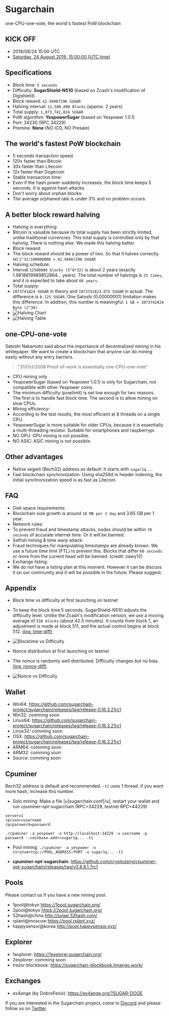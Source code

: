 Sugarchain
==========
one-CPU-one-vote, the world's fastest PoW blockchain


KICK OFF
--------
- 2019/08/24 15:00 UTC
- [Saturday, 24 August 2019, 15:00:00 (UTC time)](https://www.timeanddate.com/countdown/launch?iso=20190824T15&p0=1440&msg=%5BANN%5D+Sugarchain+%5BCPU%5D+Launching+2019%2F08%2F24+15%3A00+UTC&font=sanserif)


Specifications
--------------
- Block time: `5 seconds`
- Difficulty: **SugarShield-N510** (based on Zcash's modification of Digishield)
- Block reward: `42.94967296 SUGAR`
- Halving interval: `12,500,000 Blocks` (approx. 2 years)
- Total supply: `1,073,741,824 SUGAR`
- PoW algorithm: **YespowerSugar** (based on Yespower 1.0.1)
- Port: 34230 (RPC 34229)
- Premine: **None** (NO ICO, NO Presale)


The world's fastest PoW blockchain
----------------------------------
- 5 seconds transaction speed
 - 120x faster than Bitcoin
 - 30x faster than Litecoin
 - 12x faster than Dogecoin
- Stable transaction time:
 - Even if the hash power suddenly increases, the block time keeps 5 seconds. It is against hash attacks.
- Don't worry about orphan blocks: 
 - The average orphaned rate is under 3% and no problem occurs.


A better block reward halving
-----------------------------
- Halving is everything: 
 - Bitcoin is valuable because its total supply has been strictly limited, unlike traditional currencies. This total supply is controlled only by that halving. There is nothing else. We made this halving better.
- Block reward: 
 - The block reward should be a power of two. So that it halves correctly. ie) `2^32/100000000 = 42.94967296 SUGAR`
- Halving schedule: 
 - Interval `12500000 blocks (5^8*32)` is about 2 years (exactly 1.9818619989852864... years). The total number of halvings is `33 times`, and it is expected to take about `66 years`.
- Total supply: 
 - `1073741824 SUGAR` in theory and `1073741823.875 SUGAR` in actual. The difference is `0.125 SUGAR`. One Satoshi (0.00000001) limitation makes this difference. In addition, this number is meaningful. `1 GB = 1073741824 Byte (2^30)`.
- ![Halving Chart](https://github.com/sugarchain-project/yumekawa-utils/blob/master/max_money/max_money.png)
- ![Halving Table](https://github.com/sugarchain-project/yumekawa-utils/blob/master/max_money/excel.png)


one-CPU-one-vote
----------------
Satoshi Nakamoto said about the importance of decentralized mining in his whitepaper. We want to create a blockchain that anyone can do mining easily without any entry barriers.

> "31/Oct/2008 Proof-of-work is essentially one-CPU-one-vote"

- CPU mining only
 - YespowerSugar (based on Yespower 1.0.1) is only for Sugarchain, not compatible with other Yespower coins.
 - The minimum difficulty (powlimit) is set low enough for two reasons. The first is to handle fast block time. The second is to allow mining on slow CPUs.
- Mining efficiency: 
 - According to the test results, the most efficient at 8 threads on a single CPU.
 - YespowerSugar is more suitable for older CPUs, because it is essentially a multi-threading resistor. Suitable for smartphones and raspberrypi.
- NO GPU: GPU mining is not possible.
- NO ASIC: ASIC mining is not possible.


Other advantages
----------------
- Native segwit (Bech32) address as default: It starts with `sugar1q...`
- Fast blockchain synchronization: Using sha256d in header indexing, the initial synchronization speed is as fast as Litecoin.


FAQ
---
- Disk space requirements: 
 - Blockchain size growth is around `10 MB per 1 day` and 3.65 GB per 1 year.
- Network rules: 
 - To prevent fraud and timestamp attacks, nodes should be within `70 seconds` of accurate internet time. Or it will be banned.
- Selfish mining & time warp attack: 
 - Fraud techniques for manipulating timestamps are already known. We use a future time limit (FTL) to prevent this. Blocks that differ `60 seconds` or more from the current head will be banned. (credit: zawy12)
- Exchange listing: 
 - We do not have a listing plan at this moment. However it can be discuss it on our community and it will be possible in the future. Please suggest.


Appendix
--------
- Block time vs difficulty at first launching on testnet
 - To keep the block time 5 seconds, SugarShield-N510 adjusts the difficulty level. Unlike the Zcash's modification version, we use a moving average of `510 blocks` (about 42.5 minutes). It counts from block 1, an adjustment is made at block 511, and the actual control begins at block 512. [(log: time-diff)](https://github.com/cryptozeny/difficulty/blob/master/examples-ANN/main.Sugarchain(t5)-YP-DS(n510)-13536.log)
 - ![Blocktime vs Difficulty](https://github.com/cryptozeny/difficulty/blob/master/examples/test.Sugarchain(t5)-YP-DS(n510).png)

- Nonce distribution at first launching on testnet 
 - The nonce is randomly well distributed. Difficulty changes but no bias. [(log: nonce-diff)](https://github.com/cryptozeny/difficulty/blob/master/examples-ANN/NONCE-main.Sugarchain(t5)-YP-DS(n510)-13548.log)
 - ![Nonce vs Difficulty](https://github.com/cryptozeny/difficulty/blob/master/examples/NONCE-test.Sugarchain(t5)-YP-DS(n510).png)


Wallet
------
- Win64: https://github.com/sugarchain-project/sugarchain/releases/tag/release-0.16.3.21rc1
- Win32: comming soon 
- Linux64: https://github.com/sugarchain-project/sugarchain/releases/tag/release-0.16.3.21rc1
- Linux32: comming soon
- OSX: https://github.com/sugarchain-project/sugarchain/releases/tag/release-0.16.3.21rc1
- ARM64: comming soon
- ARM32: comming soon
- Source: comming soon


Cpuminer
--------
Bech32 address is default and recommended. `-t1` uses 1 thread. if you want more hash, increase this number.
- Solo mining: Make a file [u]sugarchain.conf[/u], restart your wallet and run cpuminer-opt-sugarchain (RPC=34229, testnet RPC=44229)
```
server=1
rpcuser=username
rpcpassword=password
```
```
./cpuminer -a yespower -o http://localhost:34229 -u username -p password --coinbase-addr=sugar1q... -t1
```
- Pool mining:
```./cpuminer -a yespower -o stratum+tcp://POOL_ADDRESS:PORT -u sugar1q... -t1```

- **cpuminer-opt-sugarchain**: https://github.com/cryptozeny/cpuminer-opt-sugarchain/releases/tag/v3.8.8.1.7rc1


Pools
-----
Please contact us if you have a new mining pool.
- 1pool@tokyo https://1pool.sugarchain.org/
- 2pool@tokyo https://2pool.sugarchain.org/
- 52hash@china http://sugar.52hash.com/
- rplant@moscow https://pool.rplant.xyz/
- happysensor@korea http://pool.happysensor.xyz/


Explorer
--------
- 1explorer: https://1explorer.sugarchain.org/
- 2explorer: comming soon
- trezor blockbook: https://sugarchain-blockbook.ilmango.work/


Exchanges
---------
- ex4ange (by DobroFenix): https://ex4ange.org/?SUGAR-DOGE


If you are interested in the Sugarchain project, come to [Discord](https://discord.gg/rm7HHv6) and please follow us on [Twitter](https://twitter.com/sugarchain_dev).
